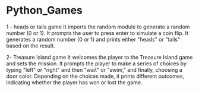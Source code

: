 # Python_Games
1 - heads or tails game
  It imports the random module to generate a random number (0 or 1).
  It prompts the user to press enter to simulate a coin flip.
  It generates a random number (0 or 1) and prints either "heads" or "tails" based on the result.

2- Treasure Island game
  It welcomes the player to the Treasure Island game and sets the mission.
  It prompts the player to make a series of choices by typing "left" or "right" and then "wait" or "swim," and finally, choosing a door color.
  Depending on the choices made, it prints different outcomes, indicating whether the player has won or lost the game.
